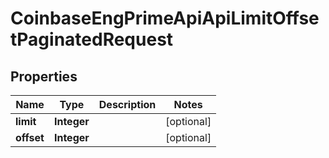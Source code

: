 
# CoinbaseEngPrimeApiApiLimitOffsetPaginatedRequest

## Properties
Name | Type | Description | Notes
------------ | ------------- | ------------- | -------------
**limit** | **Integer** |  |  [optional]
**offset** | **Integer** |  |  [optional]



